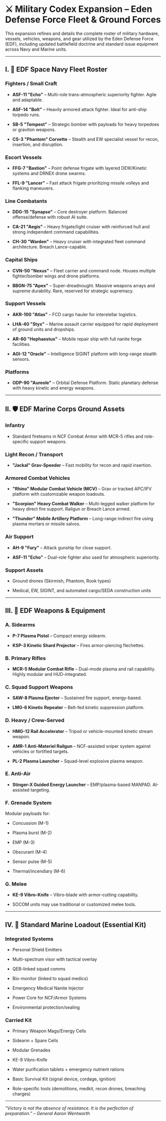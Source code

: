 # **⚔️ Military Codex Expansion – Eden Defense Force Fleet & Ground Forces**

This expansion refines and details the complete roster of military hardware, vessels, vehicles, weapons, and gear utilized by the Eden Defense Force (EDF), including updated battlefield doctrine and standard issue equipment across Navy and Marine units.

---

## **I. 🚀 EDF Space Navy Fleet Roster**

### **Fighters / Small Craft**

* **ASF-11 "Echo"** – Multi-role trans-atmospheric superiority fighter. Agile and adaptable.

* **ASF-14 "Bolt"** – Heavily armored attack fighter. Ideal for anti-ship torpedo runs.

* **SB-5 "Tempest"** – Strategic bomber with payloads for heavy torpedoes or graviton weapons.

* **CS-3 "Phantom" Corvette** – Stealth and EW specialist vessel for recon, insertion, and disruption.

### **Escort Vessels**

* **FFG-7 "Bastion"** – Point defense frigate with layered DEW/Kinetic systems and DRNEX drone swarms.

* **FFL-9 "Lancer"** – Fast attack frigate prioritizing missile volleys and flanking maneuvers.

### **Line Combatants**

* **DDG-15 "Synapse"** – Core destroyer platform. Balanced offense/defense with robust AI suite.

* **CA-21 "Aegis"** – Heavy frigate/light cruiser with reinforced hull and strong independent command capabilities.

* **CH-30 "Warden"** – Heavy cruiser with integrated fleet command architecture. Breach Lance-capable.

### **Capital Ships**

* **CVN-50 "Nexus"** – Fleet carrier and command node. Houses multiple fighter/bomber wings and drone platforms.

* **BBGN-75 "Apex"** – Super-dreadnought. Massive weapons arrays and supreme durability. Rare, reserved for strategic supremacy.

### **Support Vessels**

* **AKR-100 "Atlas"** – FCD cargo hauler for interstellar logistics.

* **LHA-40 "Styx"** – Marine assault carrier equipped for rapid deployment of ground units and dropships.

* **AR-60 "Hephaestus"** – Mobile repair ship with full nanite forge facilities.

* **AGI-12 "Oracle"** – Intelligence SIGINT platform with long-range stealth sensors.

### **Platforms**

* **ODP-90 "Aureole"** – Orbital Defense Platform. Static planetary defense with heavy kinetic and energy weapons.

---

## **II. 🛡️ EDF Marine Corps Ground Assets**

### **Infantry**

* Standard fireteams in NCF Combat Armor with MCR-5 rifles and role-specific support weapons.

### **Light Recon / Transport**

* **"Jackal" Grav-Speeder** – Fast mobility for recon and rapid insertion.

### **Armored Combat Vehicles**

* **"Rhino" Modular Combat Vehicle (MCV)** – Grav or tracked APC/IFV platform with customizable weapon loadouts.

* **"Scorpion" Heavy Combat Walker** – Multi-legged walker platform for heavy direct fire support. Railgun or Breach Lance armed.

* **"Thunder" Mobile Artillery Platform** – Long-range indirect fire using plasma mortars or missile salvos.

### **Air Support**

* **AH-9 "Fury"** – Attack gunship for close support.

* **ASF-11 "Echo"** – Dual-role fighter also used for atmospheric superiority.

### **Support Assets**

* Ground drones (Skirmish, Phantom, Rook types)

* Medical, EW, SIGINT, and automated cargo/SEDA construction units

---

## **III. 🔫 EDF Weapons & Equipment**

### **A. Sidearms**

* **P-7 Plasma Pistol** – Compact energy sidearm.

* **KSP-3 Kinetic Shard Projector** – Fires armor-piercing flechettes.

### **B. Primary Rifles**

* **MCR-5 Modular Combat Rifle** – Dual-mode plasma and rail capability. Highly modular and HUD-integrated.

### **C. Squad Support Weapons**

* **SAW-8 Plasma Ejector** – Sustained fire support, energy-based.

* **LMG-6 Kinetic Repeater** – Belt-fed kinetic suppression platform.

### **D. Heavy / Crew-Served**

* **HMG-12 Rail Accelerator** – Tripod or vehicle-mounted kinetic stream weapon.

* **AMR-1 Anti-Materiel Railgun** – NCF-assisted sniper system against vehicles or fortified targets.

* **PL-2 Plasma Launcher** – Squad-level explosive plasma weapon.

### **E. Anti-Air**

* **Stinger-X Guided Energy Launcher** – EMP/plasma-based MANPAD. AI-assisted targeting.

### **F. Grenade System**

Modular payloads for:

* Concussion (M-1)

* Plasma burst (M-2)

* EMP (M-3)

* Obscurant (M-4)

* Sensor pulse (M-5)

* Thermal/incendiary (M-6)

### **G. Melee**

* **KE-9 Vibro-Knife** – Vibro-blade with armor-cutting capability.

* SOCOM units may use traditional or customized melee tools.

---

## **IV. 🧳 Standard Marine Loadout (Essential Kit)**

### **Integrated Systems**

* Personal Shield Emitters

* Multi-spectrum visor with tactical overlay

* QEB-linked squad comms

* Bio-monitor (linked to squad medics)

* Emergency Medical Nanite Injector

* Power Core for NCF/Armor Systems

* Environmental protection/sealing

### **Carried Kit**

* Primary Weapon Mags/Energy Cells

* Sidearm \+ Spare Cells

* Modular Grenades

* KE-9 Vibro-Knife

* Water purification tablets \+ emergency nutrient rations

* Basic Survival Kit (signal device, cordage, ignition)

* Role-specific tools (demolitions, medkit, recon drones, breaching charges)

---

*“Victory is not the absence of resistance. It is the perfection of preparation.” – General Aaron Wentworth*

